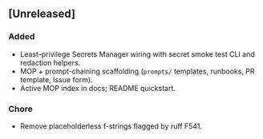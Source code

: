 ## [Unreleased]
### Added
- Least-privilege Secrets Manager wiring with secret smoke test CLI and redaction helpers.
- MOP + prompt-chaining scaffolding (`prompts/` templates, runbooks, PR template, Issue form).
- Active MOP index in docs; README quickstart.

### Chore
- Remove placeholderless f-strings flagged by ruff F541.
